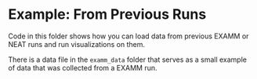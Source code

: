 # Example: From Previous Runs  
  
Code in this folder shows how you can load data from previous EXAMM or NEAT runs and run visualizations on them.   

There is a data file in the `examm_data` folder that serves as a small example of data that was collected from a EXAMM run. 
